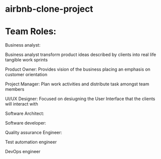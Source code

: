 # airbnb-clone-project

# Team Roles:
Business analyst:

Business analyst transform product ideas described by clients into real life tangible work sprints

Product Owner:
Provides vision of the business placing an emphasis on customer orientation

Project Manager:
Plan work activities and distribute task amongst team members

UI/UX Designer:
Focused on desiugning the User Interface that the clients will interact with

Software Architect:

Software developer:

Quality assurance Engineer:

Test automation engineer

DevOps engineer